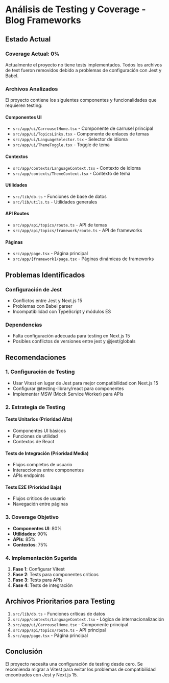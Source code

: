 # Análisis de Testing y Coverage - Blog Frameworks

## Estado Actual

### Coverage Actual: 0%
Actualmente el proyecto no tiene tests implementados. Todos los archivos de test fueron removidos debido a problemas de configuración con Jest y Babel.

### Archivos Analizados

El proyecto contiene los siguientes componentes y funcionalidades que requieren testing:

#### Componentes UI
- `src/app/ui/CarrouselHome.tsx` - Componente de carrusel principal
- `src/app/ui/TopicsLinks.tsx` - Componente de enlaces de temas
- `src/app/ui/LanguageSelector.tsx` - Selector de idioma
- `src/app/ui/ThemeToggle.tsx` - Toggle de tema

#### Contextos
- `src/app/contexts/LanguageContext.tsx` - Contexto de idioma
- `src/app/contexts/ThemeContext.tsx` - Contexto de tema

#### Utilidades
- `src/lib/db.ts` - Funciones de base de datos
- `src/lib/utils.ts` - Utilidades generales

#### API Routes
- `src/app/api/topics/route.ts` - API de temas
- `src/app/api/topics/framework/route.ts` - API de frameworks

#### Páginas
- `src/app/page.tsx` - Página principal
- `src/app/[framework]/page.tsx` - Páginas dinámicas de frameworks

## Problemas Identificados

### Configuración de Jest
- Conflictos entre Jest y Next.js 15
- Problemas con Babel parser
- Incompatibilidad con TypeScript y módulos ES

### Dependencias
- Falta configuración adecuada para testing en Next.js 15
- Posibles conflictos de versiones entre jest y @jest/globals

## Recomendaciones

### 1. Configuración de Testing
- Usar Vitest en lugar de Jest para mejor compatibilidad con Next.js 15
- Configurar @testing-library/react para componentes
- Implementar MSW (Mock Service Worker) para APIs

### 2. Estrategia de Testing

#### Tests Unitarios (Prioridad Alta)
- Componentes UI básicos
- Funciones de utilidad
- Contextos de React

#### Tests de Integración (Prioridad Media)
- Flujos completos de usuario
- Interacciones entre componentes
- APIs endpoints

#### Tests E2E (Prioridad Baja)
- Flujos críticos de usuario
- Navegación entre páginas

### 3. Coverage Objetivo
- **Componentes UI**: 80%
- **Utilidades**: 90%
- **APIs**: 85%
- **Contextos**: 75%

### 4. Implementación Sugerida

1. **Fase 1**: Configurar Vitest
2. **Fase 2**: Tests para componentes críticos
3. **Fase 3**: Tests para APIs
4. **Fase 4**: Tests de integración

## Archivos Prioritarios para Testing

1. `src/lib/db.ts` - Funciones críticas de datos
2. `src/app/contexts/LanguageContext.tsx` - Lógica de internacionalización
3. `src/app/ui/CarrouselHome.tsx` - Componente principal
4. `src/app/api/topics/route.ts` - API principal
5. `src/app/page.tsx` - Página principal

## Conclusión

El proyecto necesita una configuración de testing desde cero. Se recomienda migrar a Vitest para evitar los problemas de compatibilidad encontrados con Jest y Next.js 15.